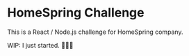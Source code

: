# HomeSpring Challenge
This is a React / Node.js challenge for HomeSpring company.

WIP: I just started. 🏃🏻‍♂️